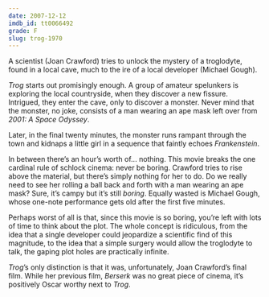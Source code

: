 ```yaml
---
date: 2007-12-12
imdb_id: tt0066492
grade: F
slug: trog-1970
---
```


A scientist (Joan Crawford) tries to unlock the mystery of a troglodyte, found in a local cave, much to the ire of a local developer (Michael Gough).

_Trog_ starts out promisingly enough. A group of amateur spelunkers is exploring the local countryside, when they discover a new fissure. Intrigued, they enter the cave, only to discover a monster. Never mind that the monster, no joke, consists of a man wearing an ape mask left over from <span data-imdb-id="tt0062622">_2001: A Space Odyssey_</span>.

Later, in the final twenty minutes, the monster runs rampant through the town and kidnaps a little girl in a sequence that faintly echoes <span data-imdb-id="tt0021884">_Frankenstein_</span>.

In between there’s an hour’s worth of... nothing. This movie breaks the one cardinal rule of schlock cinema: never be boring. Crawford tries to rise above the material, but there’s simply nothing for her to do. Do we really need to see her rolling a ball back and forth with a man wearing an ape mask? Sure, it’s campy but it’s still _boring_. Equally wasted is Michael Gough, whose one-note performance gets old after the first five minutes.

Perhaps worst of all is that, since this movie is so boring, you’re left with lots of time to think about the plot. The whole concept is ridiculous, from the idea that a single developer could jeopardize a scientific find of this magnitude, to the idea that a simple surgery would allow the troglodyte to talk, the gaping plot holes are practically infinite.

_Trog_’s only distinction is that it was, unfortunately, Joan Crawford’s final film. While her previous film, <span data-imdb-id="tt0061398">_Berserk_</span> was no great piece of cinema, it’s positively Oscar worthy next to _Trog_.
